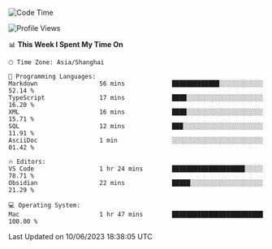 <!--START_SECTION:waka-->
![Code Time](http://img.shields.io/badge/Code%20Time-107%20hrs%2014%20mins-blue)

![Profile Views](http://img.shields.io/badge/Profile%20Views-16-blue)

📊 **This Week I Spent My Time On** 

```text
🕑︎ Time Zone: Asia/Shanghai

💬 Programming Languages: 
Markdown                 56 mins             █████████████░░░░░░░░░░░░   52.14 % 
TypeScript               17 mins             ████░░░░░░░░░░░░░░░░░░░░░   16.20 % 
XML                      16 mins             ████░░░░░░░░░░░░░░░░░░░░░   15.71 % 
SQL                      12 mins             ███░░░░░░░░░░░░░░░░░░░░░░   11.91 % 
AsciiDoc                 1 min               ░░░░░░░░░░░░░░░░░░░░░░░░░   01.42 % 

🔥 Editors: 
VS Code                  1 hr 24 mins        ████████████████████░░░░░   78.71 % 
Obsidian                 22 mins             █████░░░░░░░░░░░░░░░░░░░░   21.29 % 

💻 Operating System: 
Mac                      1 hr 47 mins        █████████████████████████   100.00 % 
```


 Last Updated on 10/06/2023 18:38:05 UTC
<!--END_SECTION:waka-->